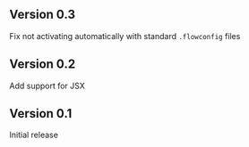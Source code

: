 ## Version 0.3

Fix not activating automatically with standard `.flowconfig` files

## Version 0.2

Add support for JSX

## Version 0.1

Initial release
